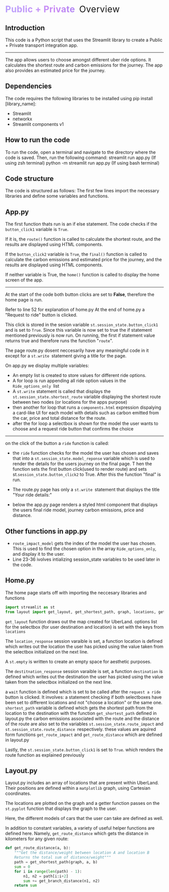 <style>
    @keyframes background-pan {
      from {
        background-position: 0% center;
      }
    
      to {
        background-position: -200% center;
      }
    }

    h1 {
        font-weight: 400;
        letter-spacing: .5px
    }

    .project-name {
        background: linear-gradient(
            to right,
            #bda2fc,
            #c989f4,
            #9489f4,
            #bda2fc
        );
        animation: background-pan 3s linear infinite;
        background-size: 200%;
        -webkit-background-clip: text;
        -webkit-text-fill-color: transparent;
        margin-right: 5px;
        font-weight: 700;
    }
</style>

<h1><span class="project-name">Public + Private</span> Overview</h1>

## Introduction

This code is a Python script that uses the Streamlit library to create a Public + Private transport integration app.

<hr>

 The app allows users to choose amongst different uber ride options. 
 It calculates the shortest route and carbon emissions for the journey. 
 The app also provides an estimated price for the journey.

## Dependencies

The code requires the following libraries to be installed using pip install [library_name]: 

- Streamlit
- networkx
- Streamlit components v1

## How to run the code

To run the code, open a terminal and navigate to the directory where the code is saved. Then, run the following command:
streamlit run app.py (If using zsh terminal)
python -m streamlit run app.py (If using bash terminal)

## Code structure

The code is structured as follows:
The first few lines import the necessary libraries and define some variables and functions.

## App.py

The first function thats run is an if else statement. The code checks if the `button_click1` variable is `True`.

If it is, the `route()` function is called to calculate the shortest route, and the results are displayed using HTML components.

If the `button_click2` variable is `True`, the `final()` function is called to calculate the carbon emissions and estimated price for the journey, and the results are displayed using HTML components.

If neither variable is True, the `home()` function is called to display the home screen of the app.

<hr>

At the start of the code both button clicks are set to **False**, therefore the home page is run.

Refer to line 52 for explanation of home.py
At the end of home.py a "Request to ride" button is clicked. 

This click is stored in the sesion variable `st.session_state.button_click1` and is set to `True`.
Since this variable is now set to true the if statement mentioned previously is now run. On running, the first if statement value returns true and therefore runs the function "`route`".

The page route.py dosent neccesarily have any meaningful code in it except for a `st.write `statement giving a title for the page. 

On app.py we display multiple variables:

- An empty list is created to store values for different ride options.
- A for loop is run appending all ride option values in the `Ride_options_only `list
- A `st.write` statement is called that displays the `st.session_state.shortest_route` variable displaying the shortest route between two nodes (or locations for the apps purpose)
- then another for loop that runs a `components.html` expression dispalying a card-like UI for each model with details such as carbon emitted from the car, price and total distance for the route.
- after the for loop a selectbox is shown for the model the user wants to choose and a request ride button that confirms the choice

<hr>

on the click of the button a `ride` function is called:
- the `ride` function checks for the model the user has chosen and saves that into a `st.session_state.model_reponse` variable which is used to render the details for the users journey on the final page.
T hen the function sets the first button click(used to render route) and sets st.`session_state.button_click2` to True.
After this the function "final" is run.

- The route.py page has only a `st.write `statement that displays the title "Your ride details:"
- below the app.py page renders a styled html component that displays the users final ride model, journey carbon emissions, price and distance.

## Other functions in app.py

- `route_impact_model` gets the index of the model the user has chosen. This is used to find the chosen option in the array `Ride_options_only`, and display it to the user.
- Line 23-36 ivolves intializing session_state variables to be used later in the code.

## Home.py

The home page starts off with importing the neccesary libraries and functions

```py
import streamlit as st
from layout import get_layout, get_shortest_path, graph, locations, get_route_impact, get_route_distance
```

`get_layout` function draws out the map created for UberLand.
options list for the selectbox (for user destination and location) is set with the keys from `locations`

The `location_response` session varaible is set, a function location is defined which writes out the location the user has picked using the value taken from the selectbox initialized on the next line.

A `st.empty` is written to create an empty space for aesthetic purposes.

The `destitnation_response` session varaible is set, a function `destination` is defined which writes out the destination the user has picked using the value taken from the selectbox initialized on the next line.

a `wait` function is defined which is set to be called after the `request a ride` button is clicked. It involves:
a statement checking if both selectboxes have been set to different locations and not "choose a location" or the same one.
`shortest_path` variable is defined which gets the shortest path from the location to the destination with the function `get_shortest_path` defined in layout.py
the carbon emissions associated with the route and the distance of the route are also set to the variables `st.session_state.route_impact` and
`st.session_state.route_distance `respectively. these values are aquired form functions `get_route_impact` and `get_route_distance` which are defined in layout.py

Lastly, the `st.session_state.button_click1` is set to `True`. which renders the route function as explained previously

## Layout.py

Layout.py includes an array of locations that are present within UberLand. Their positions are defined within a `matplotlib` graph, using Cartesian coordinates.

The locations are plotted on the graph and a getter function passes on the `st.pyplot` function that displays the graph to the user.

Here, the different models of cars that the user can take are defined as well.

In addition to constant variables, a variety of useful helper functions are defined here. Namely, `get_route_distance` which gets the distance in kilometers for any given route:

```py
def get_route_distance(a, b):
    """Get the distance/weight between location A and location B 
    Returns the total sum of distance/weight"""
    path = get_shortest_path(graph, a, b)
    sum = 0
    for i in range(len(path) - 1):
        n1, n2 = path[i:i+2]
        sum += get_branch_distance(n1, n2)
    return sum
```